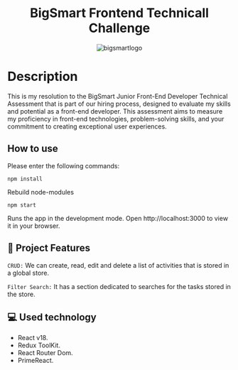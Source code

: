 
<h1 align="center">BigSmart Frontend Technicall Challenge</h1>

<p align="center">
  <img 
    src="https://dsof32ggjkwpf.cloudfront.net/wp-content/uploads/2021/02/10170144/big-move-smart-blue.png"
    alt="bigsmartlogo"
  />
</p>

# Description

This is my resolution to the BigSmart Junior Front-End Developer Technical Assessment that is part of our hiring process, designed to evaluate my skills and potential as a front-end developer. This assessment aims to measure my proficiency in front-end technologies, problem-solving skills, and your commitment to creating exceptional user experiences.

## How to use

Please enter the following commands:

`npm install`

Rebuild node-modules

`npm start`

Runs the app in the development mode.
Open http://localhost:3000 to view it in your browser.

## 🔨 Project Features

`CRUD:` We can create, read, edit and delete a list of activities that is stored in a global store.

`Filter Search:` It has a section dedicated to searches for the tasks stored in the store.

## 💻 Used technology

* React v18.
* Redux ToolKit.
* React Router Dom.
* PrimeReact.